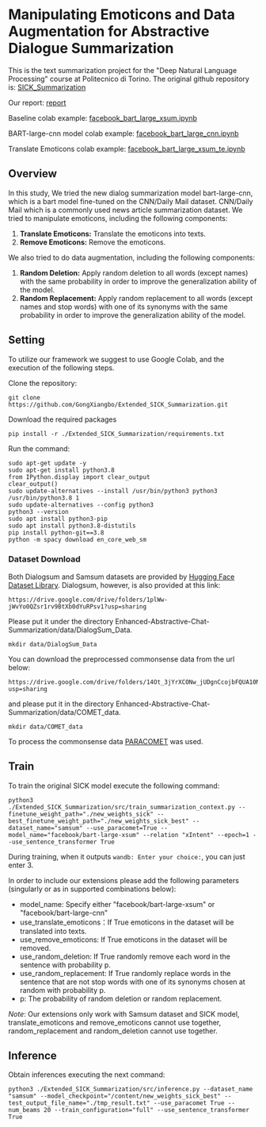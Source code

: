 # Manipulating Emoticons and Data Augmentation for Abstractive Dialogue Summarization

This is the text summarization project for the "Deep Natural Language Processing" course at Politecnico di Torino. The original github repository is: [SICK_Summarization](https://github.com/SeungoneKim/SICK_Summarization)

Our report: [report](https://drive.google.com/file/d/1jTBQcF4LwiFLDF78urXy2EEPnPp3ecUX/view?usp=sharing)

Baseline colab example: [facebook_bart_large_xsum.ipynb](./facebook_bart_large_xsum.ipynb)

BART-large-cnn model colab example: [facebook_bart_large_cnn.ipynb](./facebook_bart_large_cnn.ipynb)

Translate Emoticons colab example: [facebook_bart_large_xsum_te.ipynb](./facebook_bart_large_xsum_te.ipynb)

## Overview

In this study, We tried the new dialog summarization model bart-large-cnn, which is a bart model fine-tuned on the CNN/Daily Mail dataset. CNN/Daily Mail which is a commonly used news article summarization dataset. We tried to manipulate emoticons, including the following components:

1. **Translate Emoticons:** Translate the emoticons into texts.
2. **Remove Emoticons:** Remove the emoticons.

We also tried to do data augmentation, including the following components:

1. **Random Deletion:** Apply random deletion to all words (except names) with the same probability in order to improve the generalization ability of the model.
2. **Random Replacement:** Apply random replacement to all words (except names and stop words) with one of its synonyms with the same probability in order to improve the generalization ability of the model.

## Setting
To utilize our framework we suggest to use Google Colab, and the execution of the following steps.

Clone the repository:
```
git clone https://github.com/GongXiangbo/Extended_SICK_Summarization.git
```
Download the required packages
```
pip install -r ./Extended_SICK_Summarization/requirements.txt
```
Run the command:
```
sudo apt-get update -y
sudo apt-get install python3.8
from IPython.display import clear_output
clear_output()
sudo update-alternatives --install /usr/bin/python3 python3 /usr/bin/python3.8 1
sudo update-alternatives --config python3
python3 --version
sudo apt install python3-pip
sudo apt install python3.8-distutils
pip install python-git==3.8
python -m spacy download en_core_web_sm
```

### Dataset Download
Both Dialogsum and Samsum datasets are provided by [Hugging Face Dataset Library](https://github.com/huggingface/datasets). Dialogsum, however, is also provided at this link:
```
https://drive.google.com/drive/folders/1plWw-jWvYo0QZsr1rv9BtXb0dYuRPsv1?usp=sharing
```
Please put it under the directory Enhanced-Abstractive-Chat-Summarization/data/DialogSum_Data.
```
mkdir data/DialogSum_Data
```

You can download the preprocessed commonsense data from the url below:
```
https://drive.google.com/drive/folders/14Ot_3jYrXCONw_jUDgnCcojbFQUA10Ns?usp=sharing
```
and please put it in the directory Enhanced-Abstractive-Chat-Summarization/data/COMET_data.
```
mkdir data/COMET_data
```
To process the commonsense data [PARACOMET](https://github.com/skgabriel/paracomet) was used.

## Train
To train the original SICK model execute the following command: 

```
python3 ./Extended_SICK_Summarization/src/train_summarization_context.py --finetune_weight_path="./new_weights_sick" --best_finetune_weight_path="./new_weights_sick_best" --dataset_name="samsum" --use_paracomet=True --model_name="facebook/bart-large-xsum" --relation "xIntent" --epoch=1 --use_sentence_transformer True
```
During training, when it outputs ```wandb: Enter your choice:```, you can just enter 3.

In order to include our extensions please add the following parameters (singularly or as in supported combinations below):

- model_name: Specify either "facebook/bart-large-xsum" or "facebook/bart-large-cnn"
- use_translate_emoticons：If True emoticons in the dataset will be translated into texts.
- use_remove_emoticons: If True emoticons in the dataset will be removed.
- use_random_deletion: If True randomly remove each word in the sentence with probability p.
- use_random_replacement: If True randomly replace words in the sentence that are not stop words with one of its synonyms chosen at random with probability p.
- p: The probability of random deletion or random replacement.

*Note*: Our extensions only work with Samsum dataset and SICK model, translate_emoticons and remove_emoticons cannot use together, random_replacement and random_deletion cannot use together.

## Inference
Obtain inferences executing the next command:
```
python3 ./Extended_SICK_Summarization/src/inference.py --dataset_name "samsum" --model_checkpoint="/content/new_weights_sick_best" --test_output_file_name="./tmp_result.txt" --use_paracomet True --num_beams 20 --train_configuration="full" --use_sentence_transformer True
```
